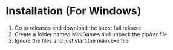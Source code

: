 
# Installation (For Windows)

 1. Go to releases and download the latest full release
 2. Create a folder named MiniGames and unpack the zip/rar file
 3. Ignore the files and just start the main.exe file

